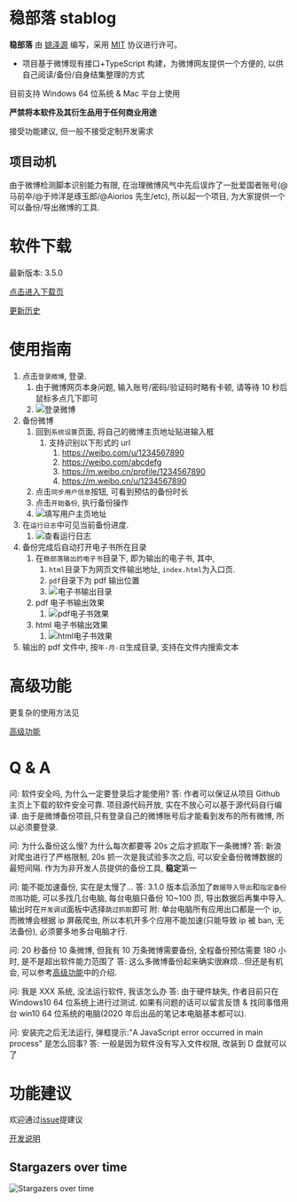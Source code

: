 # 稳部落 stablog

**稳部落** 由 [姚泽源](http://www.yaozeyuan.online/) 编写，采用 [MIT](http://opensource.org/licenses/MIT) 协议进行许可。

- 项目基于微博现有接口+TypeScript 构建，为微博网友提供一个方便的, 以供自己阅读/备份/自身结集整理的方式

目前支持 Windows 64 位系统 & Mac 平台上使用

**严禁将本软件及其衍生品用于任何商业用途**

接受功能建议, 但一般不接受定制开发需求

## 项目动机

由于微博检测脚本识别能力有限, 在治理微博风气中先后误炸了一批爱国者账号(@马前卒/@于帅洋是琢玉郎/@Aiorios 先生/etc), 所以起一个项目, 为大家提供一个可以备份/导出微博的工具.

# 软件下载

最新版本: 3.5.0

[点击进入下载页](https://www.yaozeyuan.online/stablog/)

[更新历史](./changelog.md)

# 使用指南

1.  点击`登录微博`, 登录.
    1.  由于微博网页本身问题, 输入账号/密码/验证码时略有卡顿, 请等待 10 秒后鼠标多点几下即可
    2.  ![登录微博](https://cdn.jsdelivr.net/gh/YaoZeyuan/stablog@master/./doc/img/登录微博.png)
2.  备份微博
    1.  回到`系统设置`页面, 将自己的微博主页地址贴进输入框
        1.  支持识别以下形式的 url
            1.  https://weibo.com/u/1234567890
            2.  https://weibo.com/abcdefg
            3.  https://m.weibo.cn/profile/1234567890
            4.  https://m.weibo.cn/u/1234567890
    2.  点击`同步用户信息`按钮, 可看到预估的备份时长
    3.  点击`开始备份`, 执行备份操作
    4.  ![填写用户主页地址](https://cdn.jsdelivr.net/gh/YaoZeyuan/stablog@master/./doc/img/点击开始备份.png)
3.  在`运行日志`中可见当前备份进度.
    1.  ![查看运行日志](https://cdn.jsdelivr.net/gh/YaoZeyuan/stablog@master/./doc/img/查看运行日志.png)
4.  备份完成后自动打开电子书所在目录
    1.  在`稳部落输出的电子书`目录下, 即为输出的电子书, 其中,
        1.  `html`目录下为网页文件输出地址, `index.html`为入口页.
        2.  `pdf`目录下为 pdf 输出位置
        3.  ![电子书输出目录](https://cdn.jsdelivr.net/gh/YaoZeyuan/stablog@master/./doc/img/电子书输出目录.png)
    2.  pdf 电子书输出效果
        1.  ![pdf电子书效果](https://cdn.jsdelivr.net/gh/YaoZeyuan/stablog@master/./doc/img/pdf电子书效果.png)
    3.  html 电子书输出效果
        1.  ![html电子书效果](https://cdn.jsdelivr.net/gh/YaoZeyuan/stablog@master/./doc/img/html电子书效果.png)
5.  输出的 pdf 文件中, 按`年-月-日`生成目录, 支持在文件内搜索文本

# 高级功能

更复杂的使用方法见

[高级功能](./doc/高级功能.md)

# Q & A

问: 软件安全吗, 为什么一定要登录后才能使用?
答: 作者可以保证从项目 Github 主页上下载的软件安全可靠. 项目源代码开放, 实在不放心可以基于源代码自行编译. 由于是微博备份项目,只有登录自己的微博账号后才能看到发布的所有微博, 所以必须要登录.

问: 为什么备份这么慢? 为什么每次都要等 20s 之后才抓取下一条微博?
答: 新浪对爬虫进行了严格限制, 20s 抓一次是我试验多次之后, 可以安全备份微博数据的最短间隔. 作为为非开发人员提供的备份工具, **稳定**第一

问: 能不能加速备份, 实在是太慢了...
答: 3.1.0 版本后添加了`数据导入导出`和`指定备份范围`功能, 可以多找几台电脑, 每台电脑只备份 10~100 页, 导出数据后再集中导入. 输出时在`开发调试`面板中选择`跳过抓取`即可
附: 单台电脑所有应用出口都是一个 ip, 而微博会根据 ip 屏蔽爬虫, 所以本机开多个应用不能加速(只能导致 ip 被 ban, 无法备份), 必须要多地多台电脑才行.

问: 20 秒备份 10 条微博, 但我有 10 万条微博需要备份, 全程备份预估需要 180 小时, 是不是超出软件能力范围了
答: 这么多微博备份起来确实很麻烦...但还是有机会, 可以参考[高级功能](./doc/高级功能.md#微博数量巨大1-万条以上)中的介绍.

问: 我是 XXX 系统, 没法运行软件, 我该怎么办
答: 由于硬件缺失, 作者目前只在 Windows10 64 位系统上进行过测试. 如果有问题的话可以留言反馈 & 找同事借用台 win10 64 位系统的电脑(2020 年后出品的笔记本电脑基本都可以).

问: 安装完之后无法运行, 弹框提示:"A JavaScript error occurred in main process" 是怎么回事?
答: 一般是因为软件没有写入文件权限, 改装到 D 盘就可以了

# 功能建议

欢迎通过[issue](https://github.com/YaoZeyuan/stablog/issues)提建议

[开发说明](./doc/开发说明.md)

## Stargazers over time

![Stargazers over time](https://starchart.cc/YaoZeyuan/stablog.svg)
